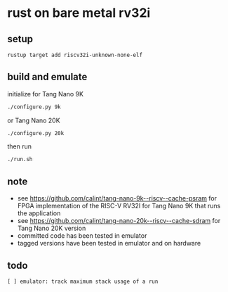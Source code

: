 # rust on bare metal rv32i

## setup
```sh
rustup target add riscv32i-unknown-none-elf
```

## build and emulate
initialize for Tang Nano 9K
```sh
./configure.py 9k
```
or Tang Nano 20K
```sh
./configure.py 20k
```
then run
```sh
./run.sh
```

## note
* see https://github.com/calint/tang-nano-9k--riscv--cache-psram for FPGA implementation of the RISC-V RV32I for Tang Nano 9K that runs the application
* see https://github.com/calint/tang-nano-20k--riscv--cache-sdram for Tang Nano 20K version
*  committed code has been tested in emulator
*  tagged versions have been tested in emulator and on hardware

## todo
```
[ ] emulator: track maximum stack usage of a run
```